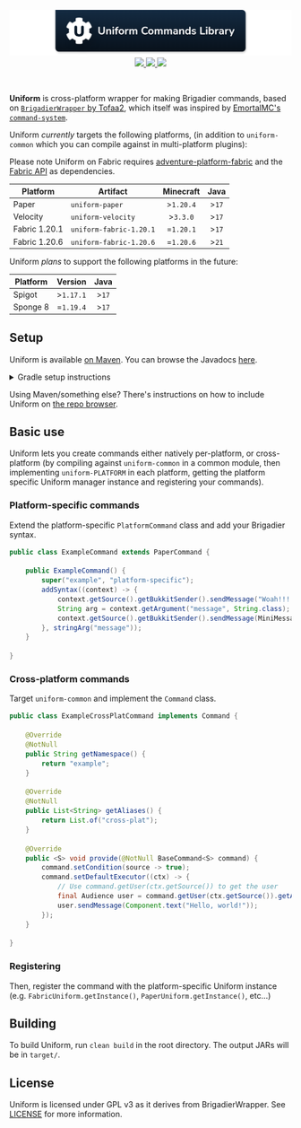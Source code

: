 <!--suppress ALL -->
<p align="center">
    <img src="images/banner.png" alt="Claim Operations Library" />
    <a href="https://github.com/WiIIiam278/Uniform/actions/workflows/ci.yml">
        <img src="https://img.shields.io/github/actions/workflow/status/WiIIiam278/Uniform/ci.yml?branch=master&logo=github"/>
    </a> 
    <a href="https://repo.william278.net/#/releases/net/william278/uniform/">
        <img src="https://repo.william278.net/api/badge/latest/releases/net/william278/uniform/uniform-common?color=00fb9a&name=Maven&prefix=v"/>
    </a> 
    <a href="https://discord.gg/tVYhJfyDWG">
        <img src="https://img.shields.io/discord/818135932103557162.svg?label=&logo=discord&logoColor=fff&color=7389D8&labelColor=6A7EC2" />
    </a> 
</p>
<br/>

**Uniform** is cross-platform wrapper for making Brigadier commands, based on [`BrigadierWrapper` by Tofaa2](https://github.com/Tofaa2/BrigadierWrapper/), which itself was inspired by [EmortalMC's `command-system`](https://github.com/emortalmc/command-system).

Uniform _currently_ targets the following platforms, (in addition to `uniform-common` which you can compile against in multi-platform plugins):

Please note Uniform on Fabric requires [adventure-platform-fabric](https://docs.advntr.dev/platform/fabric.html) and the [Fabric API](https://fabricmc.net/) as dependencies.

| Platform      | Artifact                | Minecraft  | Java  |
|---------------|-------------------------|:----------:|:-----:|
| Paper         | `uniform-paper`         | \>`1.20.4` | >`17` |
| Velocity      | `uniform-velocity`      | \>`3.3.0`  | >`17` |
| Fabric 1.20.1 | `uniform-fabric-1.20.1` | =`1.20.1`  | >`17` |
| Fabric 1.20.6 | `uniform-fabric-1.20.6` | =`1.20.6`  | >`21` |

Uniform _plans_ to support the following platforms in the future:

| Platform | Version    | Java  |
|----------|------------|:-----:|
| Spigot   | \>`1.17.1` | >`17` |
| Sponge 8 | =`1.19.4`  | >`17` |


## Setup
Uniform is available [on Maven](https://repo.william278.net/#/releases/net/william278/uniform/). You can browse the Javadocs [here](https://repo.william278.net/javadoc/releases/net/william278/uniform/latest).

<details>
<summary>Gradle setup instructions</summary> 

First, add the Maven repository to your `build.gradle` file:
```groovy
repositories {
    maven { url "https://repo.william278.net/releases" }
}
```

Then, add the dependency itself. Replace `VERSION` with the latest release version. (e.g., `1.0`) and `PLATFORM` with the platform you are targeting (e.g., `paper`). If you want to target pre-release "snapshot" versions (not recommended), you should use the `/snapshots` repository instead.

```groovy
dependencies {
    implementation "net.william278.uniform:uniform-PLATFORM:VERSION"
}
```
</details>

Using Maven/something else? There's instructions on how to include Uniform on [the repo browser](https://repo.william278.net/#/releases/net/william278/uniform).

## Basic use
Uniform lets you create commands either natively per-platform, or cross-platform (by compiling against `uniform-common` in a common module, then implementing `uniform-PLATFORM` in each platform, getting the platform specific Uniform manager instance and registering your commands).

### Platform-specific commands
Extend the platform-specific `PlatformCommand` class and add your Brigadier syntax.

```java
public class ExampleCommand extends PaperCommand {

    public ExampleCommand() {
        super("example", "platform-specific");
        addSyntax((context) -> {
            context.getSource().getBukkitSender().sendMessage("Woah!!!!");
            String arg = context.getArgument("message", String.class);
            context.getSource().getBukkitSender().sendMessage(MiniMessage.miniMessage().deserialize(arg));
        }, stringArg("message"));
    }

}
```

### Cross-platform commands
Target `uniform-common` and implement the `Command` class.

```java
public class ExampleCrossPlatCommand implements Command {

    @Override
    @NotNull
    public String getNamespace() {
        return "example";
    }

    @Override
    @NotNull
    public List<String> getAliases() {
        return List.of("cross-plat");
    }

    @Override
    public <S> void provide(@NotNull BaseCommand<S> command) {
        command.setCondition(source -> true);
        command.setDefaultExecutor((ctx) -> {
            // Use command.getUser(ctx.getSource()) to get the user
            final Audience user = command.getUser(ctx.getSource()).getAudience();
            user.sendMessage(Component.text("Hello, world!"));
        });
    }

}
```

### Registering
Then, register the command with the platform-specific Uniform instance (e.g. `FabricUniform.getInstance()`, `PaperUniform.getInstance()`, etc...)

## Building
To build Uniform, run `clean build` in the root directory. The output JARs will be in `target/`.

## License
Uniform is licensed under GPL v3 as it derives from BrigadierWrapper. See [LICENSE](https://github.com/WiIIiam278/Uniform/raw/master/LICENSE) for more information.